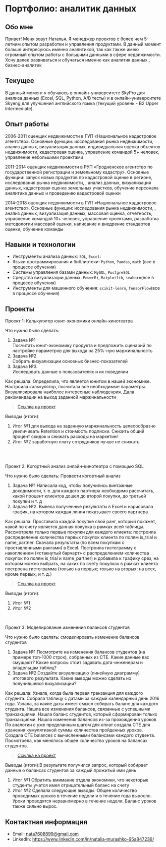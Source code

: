 # Портфолио: аналитик данных

## Обо мне 

Привет! Меня зовут Наталья. Я менеджер проектов с более чем 5-летним опытом разработки и управления продуктами.
В данный момент больше интересуюсь именно аналитикой, так как также имею огромный опытом работы с большими данными в сфере недвижимости. Хочу далее развиваться и обучаться именно как аналитик данных , бизнес-аналитик
<br>

## Текущее
В данный момент я обучаюсь в онлайн–университете SkyPro для анализа данных (Excel, SQL, Python, A/B тесты) 
и в онлайн-университете Skyeng для улучшения английского языка (текущий уровень - B2 Upper Intermediate).

## Опыт работы
2006-2011 оценщик недвижимости в ГУП «Национальное кадастровое агентство». Основные функции: исследования рынка недвижимости, анализ данных, визуализация данных, индивидуальная оценка объектов недвижимости, кадастровая оценка, управление командой 5+ человек, управление небольшими проектами

2011-2014 оценщик недвижимости в РУП «Гродненское агентство по государственной регистрации и земельному кадастру». Основные функции: запуск новых продуктов по кадастровой оценке в регионе, исследования рынка недвижимости, , анализ данных, визуализация данных, кадастровая оценка земельных участков, обучение персонала аналитике данных и проведению кадастровой оценки

2014-2018 оценщик недвижимости в ГУП «Национальное кадастровое агентство». Основные функции: исследования рынка недвижимости, , анализ данных, визуализация данных, массовая оценка, отчетность, управление командой 10+ человек, управление проектами, разработка методологии массовой оценки, написание и внедрение стандартов оценки, обучение команды


## Навыки и технологии
- Инструменты анализа данных: ``SQL``, ``Excel``: 
- Языки программирования и библиотеки: ``Python``, ``Pandas``, ``math`` (все в процессе обучения) 
- Системы управления базами данных: ``MySQL``, ``PostgreSQL``
- Средства визуализации данных: ``PowerBi``, ``Matplotlib``, ``seaborn``(все в процессе обучения)
- Инструменты для машинного обучения: ``scikit-learn``, ``TensorFlow``(все в процессе обучения)



## Проекты

<p> Проект 1: Калькулятор юнит-экономики онлайн-кинотеатра</p>
<p>Что нужно было сделать:<p>
<ol>
  <li>Задача №1</li> Посчитать юнит-экономику продукта и предложить сценарий по настройке параметров для выхода на 25%-ную маржинальность
  <li>Задача №2.</li> Собрать визуализации основных бизнес-показателей
  <li>Задача №3.</li> Исследовать данные о пользователях и их поведении
</ol>

<p>Как решала: Определила, что является юнитом в нашей экономике. Настроила калькулятор, посчитала все необходимые параметры. Визуализировала наиболее интересные наблюденрия. Дала рекомендации на выход заданной маржинальности<p>

> <a href="https://drive.google.com/drive/folders/11HcEeqniyrCMjuwHZ0GLysX0A2SEv-_x">Ссылка на проект</a>
  
<p>Выводы (итоги):<p>
<ol>
  <li>Итог №1 для выхода на заданную маржинальность целесообразно увеличивать Retention и стоимость подписки. Снизить общий процент скидок и снижать расходы на маркетинг </li>
  <li>Итог №2 заработную плату сотрудников лучше не снижать</li>
</ol>
<br> 

<br> 
<p> Проект 2: Когортный анализ онлайн-кинотеатра с помощью SQL</p>
<p>Что нужно было сделать: Провести когортный анализ<p>
<ol>
  <li>Задача №1 Написала код, чтобы получились винтажные доходимости, т. е. для каждого партнера необходимо рассчитать, какой процент клиентов дошел до второй покупки, до третьей покупки и т. д</li>
  <li>Задача №2. Вывела полученные результаты в Excel и нарисовала график, на котором каждая линия показывает своего партнера</li>
</ol>

<p>Как решала: Проставила каждой покупке свой ранг, который покажет, какой по счету является данная покупка в рамках всей таблицы. Рассмотрела только первые покупки для каждого клиента: построила распределение количества первых покупок клиента по полям is_trial и name_partner. Скачала результаты (по всем покупкам с проставленными рангами) в Excel. Построила гистограмму с накоплением («стакнутый барчарт» с распределением количества покупок по полям is_trial и name_partner) и добавила к графику срез, на котором можно выбрать, на каких по счету покупках в рамках клиента построена гистограмма (только на первых; только на вторых; на всех, кроме первых, и т. д.)<p>
  
> <a href="https://drive.google.com/drive/folders/1wdD-mfSeIsHWgrMLJz8Tv_ClAuP_EAOQ?usp=sharing">Ссылка на проект</a>


  <p>Выводы (итоги):<p>
<ol>
  <li>Итог №1</li>
  <li>Итог №2</li>
</ol>

<br> 



<p>Проект 3: Моделирование изменения балансов студентов</p> 
<p>Что нужно было сделать: смоделировать изменение балансов студентов<p>
<ol>
  <li>Задача №1 Посмотрите на изменения балансов студентов (на примере топ-1000 строк), собранных из CTE. 
Какие данные вас смущают? Какие вопросы стоит задавать дата-инженерам и владельцам таблиц?</li>
  <li>Задача №2.Создайте визуализацию (линейную диаграмму) итогового результата. 
Какие выводы можно сделать из получившейся визуализации?</li>
</ol>

<p>Как решала: Узнала, когда была первая транзакция для каждого студента. 
Собрала таблицу с датами за каждый календарный день 2016 года. 
Узнала, за какие даты имеет смысл собирать баланс для каждого студента. 
Нашла все изменения балансов, связанные с успешными транзакциями. 
Нашла баланс студентов, который сформирован только транзакциями.
Нашла изменения балансов из-за прохождения уроков. 
По аналогии с уже проделанным шагом для оплат создала CTE для хранения кумулятивной суммы количества пройденных уроков. 
Создала CTE balances с вычисленными балансами каждого студента.
Посмотрела, как менялось общее количество уроков на балансах студентов.<p>

> <a href="https://github.com/Skyproportfolio/data-analytics-5month/blob/main/Проект%205.xlsx">Ссылка на проект</a>
 
 <p>Выводы (итоги):В результате получился запрос, который собирает данные о балансах студентов за каждый прожитый ими день<p>
<ol>
  <li>Итог №1 Обратить вмимание отдела экономики, что некоторые студенты учатся имея отрицательный баланс на счету</li>
  <li>Итог №2 Сделала следующие выводы: Общее количество проводимых уроков в течение недели и в течение года выросло. Уроки проводятся неравномерно в течение недели. Баланс уроков также сильно вырос.</li>
</ol>

## Контактная информация
- Email: nata7608899@gmail.com
- LinkedIn: https://www.linkedin.com/in/natalia-murashko-95a847239/


